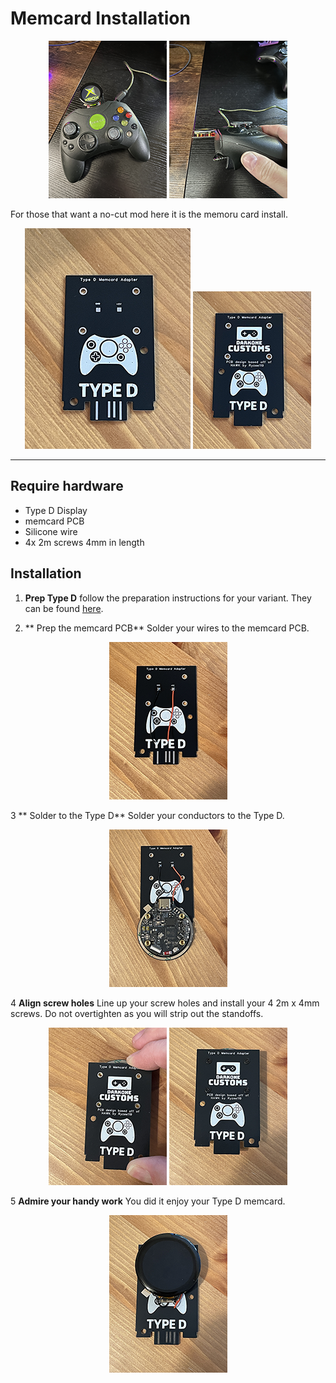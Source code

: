 # Memcard Installation

<div align=center>
  <img src="https://github.com/Darkone83/Type-D/blob/main/images/memcard/Installed.png">

<img src="https://github.com/Darkone83/Type-D/blob/main/images/memcard/Installed_side.png">
</div>

For those that want a no-cut mod here it is the memoru card install.

<div align=center>
  <img src="https://github.com/Darkone83/Type-D/blob/main/images/memcard/PCB-front.png">

  <img src="https://github.com/Darkone83/Type-D/blob/main/images/memcard/PCB-back.png">
</div>

---

## Require hardware

- Type D Display
- memcard PCB
- Silicone wire
- 4x 2m screws 4mm in length

## Installation

1. **Prep Type D** follow the preparation instructions for your variant. They can be found <a href="https://github.com/Darkone83/Type-D/">here</a>.

2. ** Prep the memcard PCB** Solder your wires to the memcard PCB.
<div align=center>
  <img src="https://github.com/Darkone83/Type-D/blob/main/images/memcard/PCB-wire.png">
</div>

3 ** Solder to the Type D**  Solder your conductors to the Type D.
<div align=center>
  <img src="https://github.com/Darkone83/Type-D/blob/main/images/memcard/PCB-wire2.png">
</div>

4 **Align screw holes** Line up your screw holes and install your 4 2m x 4mm screws. Do not overtighten as you will strip out the standoffs.
<div align=center>
  <img src="https://github.com/Darkone83/Type-D/blob/main/images/memcard/PCB-screw.png">

  <img src="https://github.com/Darkone83/Type-D/blob/main/images/memcard/PCB-screw2.png">
</div>

5 **Admire your handy work** You did it enjoy your Type D memcard.
<div align=center>
  <img src="https://github.com/Darkone83/Type-D/blob/main/images/memcard/PCB_installed.png">
</div>
